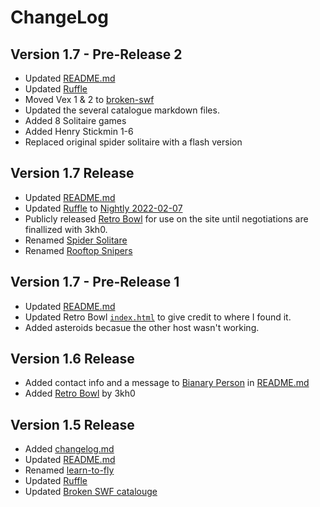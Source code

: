# ChangeLog

## Version 1.7 - Pre-Release 2 
- Updated [README.md](/README.md)
- Updated [Ruffle](/ruffle/)
- Moved Vex 1 & 2 to [broken-swf](/broken-swf/)
- Updated the several catalogue markdown files.
- Added 8 Solitaire games
- Added Henry Stickmin 1-6
- Replaced original spider solitaire with a flash version

## Version 1.7 Release

- Updated [README.md](/README.md)
- Updated [Ruffle](/ruffle/) to [Nightly 2022-02-07](https://github.com/ruffle-rs/ruffle/releases/tag/nightly-2022-02-07)
- Publicly released [Retro Bowl](/retro-bowl/) for use on the site until negotiations are finallized with 3kh0.
- Renamed [Spider Solitare](/spider-solitaire-[unused]/)
- Renamed [Rooftop Snipers](rooftop-snipers)

## Version 1.7 - Pre-Release 1

- Updated [README.md](/README.md)
- Updated Retro Bowl [`index.html`](/retrobowl/index.html) to give credit to where I found it.
- Added asteroids becasue the other host wasn't working.

## Version 1.6 Release

- Added contact info and a message to [Bianary Person](https://github.com/binary-person) in [README.md](/README.md)
- Added [Retro Bowl](/retro-bowl/) by 3kh0

## Version 1.5 Release

- Added [changelog.md](/changelog.md)
- Updated [README.md](/README.md)
- Renamed [learn-to-fly](/swf/learn-to-fly.swf)
- Updated [Ruffle](/ruffle/)
- Updated [Broken SWF catalouge](/broken-swf/catalougue.md)
